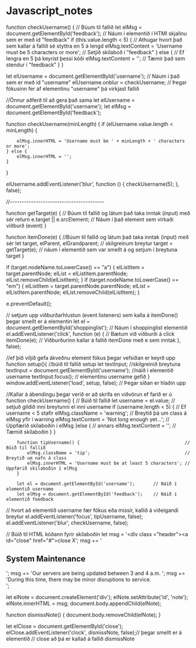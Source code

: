 # Javascript_notes
function checkUsername() {                                              // Búum til fallið
    let elMsg = document.getElementById('feedback');                    // Náum í elementið í HTMl skjalinu sem er með id "feedback"
    if (this.value.length < 5) {                                        // Athugar hvort það sem kallar á fallið sé styttra en 5 á lengd
        elMsg.textContent = 'Username must be 5 characters or more';    // Setjið skilaboð í "feedback"
    } else {                                                            // Ef lengra en 5 þá keyrist þessi kóði
        elMsg.textContent = '';                                         // Tæmir það sem stendur í "feedback"
    }
}


let elUsername = document.getElementById('username');                   // Náum í það sem er með id "username"
elUsername.onblur = checkUsername;                                      // Þegar fókusinn fer af elementinu "username" þá virkjast fallið





//Önnur aðferð til að gera það sama
let elUsername = document.getElementById('username');
let elMsg      = document.getElementById('feedback');

function checkUsername(minLength) {
    if (elUsername.value.length < minLength) {

        elMsg.innerHTML = 'Username must be ' + minLength + ' characters or more';
    } else {
        elMsg.innerHTML = '';
    }
}

elUsername.addEventListener('blur', function () {
    checkUsername(5);
}, false);

//----------------------------------------


function getTarget(e) {
    // Búum til fallið og látum það taka inntak (input) með sér
    return e.target || e.srcElement;
    // Náum í það element sem virkaði viðburð (event)
}

function itemDone(e) {
    //Búum til fallið og látum það taka inntak (input) með sér
    let target, elParent, elGrandparent;
    // skilgreinum breytur
    target = getTarget(e);
    // náum í elementið sem var smellt á og setjum í breytuna target
}



if (target.nodeName.toLowerCase() == "a") {
    elListItem = target.parentNode;
    elList = elListItem.parentNode;
    elList.removeChild(elListItem);
}
if (target.nodeName.toLowerCase() == "em") {
    elListItem = target.parentNode.parentNode;
    elList = elListItem.parentNode;
    elList.removeChild(elListItem);
}


e.preventDefault();

// setjum upp viðburðarhlustun (event listeners) sem kalla á itemDone() þegar smellt er á elementin
let el = document.getElementById('shoppinglist');   // Náum í shoppinglist elementið
el.addEventListener('click', function (e) {         // Bætum við viðburði á click
    itemDone(e);                                    // Viðburðurinn kallar á fallið itemDone með e sem inntak
}, false);






//ef þið viljið gefa ákveðnu element fókus þegar vefsíðan er keyrð upp
function setup(){                                       //búið til fallið setup
    let textInput;                                      //skilgreinið breytuna
    textInput = document.getElementById('username');    //náið í elementið username
    textInput.focus();                                  // elementinu username gefið
}
window.addEventListener('load', setup, false);          // Þegar síðan er hlaðin upp







//Kallar á ábendingu þegar verið er að skrifa en viðvörun ef farið er ú
        function checkUsername() {                              // Búið til fallið
            let username = el.value;                            // setjuð gildið inní breytunni el inní username
            if (username.length < 5) {                          // Ef username < 5 stafir
                elMsg.className = 'warning';                    // Breytið þá um class á elMsg yfir í warning
                elMsg.textContent = 'Not long enough yet...';   // Uppfærið skilaboðin í elMsg
            }else {                                             // annars
                elMsg.textContent = '';                         // Tæmið skilaboðin
            }
        }

        function tipUsername() {                                        // Búið til fallið
            elMsg.className = 'tip';                                    // Breytið um nafn á class
            elMsg.innerHTML = 'Username must be at least 5 characters'; // Uppfærið skilaboðin í elMsg
        }

        let el = document.getElementById('username');       // Náið í elementið username
        let elMsg = document.getElementById('feedback');    // Náið í elementið feedback

// hvort að elementið username fær fókus eða missir, kallið á viðeigandi breytur
        el.addEventListener('focus', tipUsername, false);
        el.addEventListener('blur', checkUsername, false);





// Búið til HTML kóðann fyrir skilaboðin
let msg = '<div class =\"header"\><a id=\"close\" href=\"#\">close X</a></div>';
msg += '<div><h2>System Maintenance</h2>';
msg += 'Our servers are being updated between 3 and 4 a.m. ';
msg += 'During this time, there may be minor disruptions to service.</div>';

let elNote = document.createElement('div');
elNote.setAttribute('id', 'note');
elNote.innerHTML = msg;
document.body.appendChild(elNote);

function dismissNote() {
    document.body.removeChild(elNote);
}

let elClose = document.getElementById('close');
elClose.addEventListener('clock', dismissNote, false);// þegar smellt er á elementið
// close að þá er kallað á fallið dismissNote







